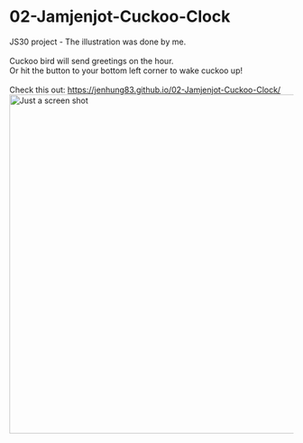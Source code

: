 # 02-Jamjenjot-Cuckoo-Clock
JS30 project - The illustration was done by me.<br>
<br>
Cuckoo bird will send greetings on the hour.<br>
Or hit the button to your bottom left corner to wake cuckoo up!<br>
<br>
Check this out: https://jenhung83.github.io/02-Jamjenjot-Cuckoo-Clock/
<br>
<img width="600" alt="Just a screen shot" src="https://user-images.githubusercontent.com/84501108/161709299-4ec7f125-230c-4f95-ba31-2bf68b514a66.png">
